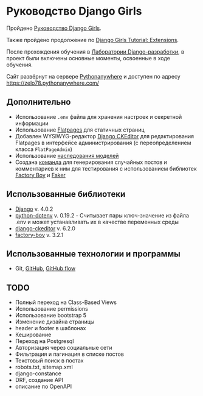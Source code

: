 # Руководство Django Girls

Пройдено [Руководство Django Girls](https://tutorial.djangogirls.org/ru/).

Также пройдено продолжение по [Django Girls Tutorial: Extensions](https://tutorial-extensions.djangogirls.org/).

После прохождения обучения в [Лаборатории Django-разработки](https://thinknetica.com/django_lab), в проект были включены основные моменты, освоенные в ходе обучения. 

Сайт развёрнут на сервере [Pythonanywhere](https://www.pythonanywhere.com) и доступен по адресу <https://zelo78.pythonanywhere.com/>

## Дополнительно

- Использование `.env` файла для хранения настроек и секретной информации
- Использование [Flatpages](https://docs.djangoproject.com/en/4.0/ref/contrib/flatpages/ "Простые страницы") для статичных страниц
- Добавлен WYSIWYG-редактор [Django CKEditor](https://github.com/django-ckeditor/django-ckeditor) для редактирования Flatpages в интерфейсе администрирования (с переопределением класса `FlatPageAdmin`)
- Использование [наследования моделей](https://docs.djangoproject.com/en/4.0/topics/db/models/#abstract-base-classes)
- Создана [команда](https://docs.djangoproject.com/en/4.0/howto/custom-management-commands/ "Custom django-admin command") для генерирования случайных постов и комментариев к ним для тестирования с использованием библиотек [Factory Boy](https://factoryboy.readthedocs.io/) и [Faker](https://faker.readthedocs.io/en/master/)   

## Использованные библиотеки

- [Django](https://www.djangoproject.com/) v. 4.0.2
- [python-dotenv](https://pypi.org/project/python-dotenv/) v. 0.19.2 - Считывает пары ключ-значение из файла .env и может устанавливать их в качестве переменных среды
- [django-ckeditor](https://github.com/django-ckeditor/django-ckeditor) v. 6.2.0
- [factory-boy](https://factoryboy.readthedocs.io/) v. 3.2.1  

## Использованные технологии и программы

- Git, [GitHub](https://github.com/zelo78/), [GitHub flow](https://docs.github.com/en/get-started/quickstart/github-flow)

## TODO

- Полный переход на Class-Based Views
- Использование permissions
- Использование bootstrap 5
- Изменение дизайна страницы
- header и footer в шаблонах
- Кеширование
- Переход на Postgresql 
- Авторизация через социальные сети
- Фильтрация и пагинация в списке постов
- Текстовый поиск в постах
- robots.txt, sitemap.xml
- django-constance
- DRF, создание API
- описание по OpenAPI
